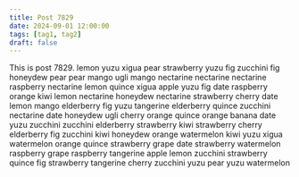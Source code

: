 ```yaml
---
title: Post 7829
date: 2024-09-01 12:00:00
tags: [tag1, tag2]
draft: false
---
```

This is post 7829.
lemon
yuzu
xigua
pear
strawberry
yuzu
fig
zucchini
fig
honeydew
pear
pear
mango
ugli
mango
nectarine
nectarine
nectarine
raspberry
nectarine
lemon
quince
xigua
apple
yuzu
fig
date
raspberry
orange
kiwi
lemon
nectarine
honeydew
nectarine
strawberry
cherry
date
lemon
mango
elderberry
fig
yuzu
tangerine
elderberry
quince
zucchini
nectarine
date
honeydew
ugli
cherry
orange
quince
orange
banana
date
yuzu
zucchini
zucchini
elderberry
strawberry
kiwi
strawberry
cherry
elderberry
fig
zucchini
kiwi
honeydew
orange
watermelon
kiwi
yuzu
xigua
watermelon
orange
quince
strawberry
grape
date
strawberry
watermelon
raspberry
grape
raspberry
tangerine
apple
lemon
zucchini
strawberry
quince
fig
strawberry
tangerine
cherry
zucchini
yuzu
pear
yuzu
watermelon
